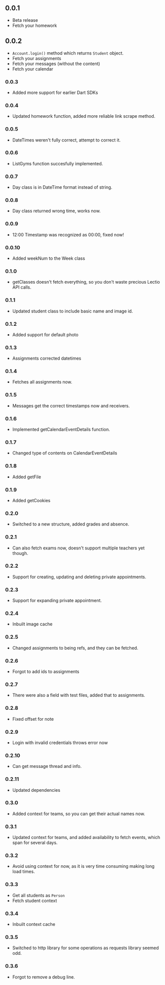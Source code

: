 ## 0.0.1

* Beta release
* Fetch your homework

## 0.0.2

* `Account.login()` method which returns `Student` object.
* Fetch your assignments
* Fetch your messages (without the content)
* Fetch your calendar

### 0.0.3

* Added more support for earlier Dart SDKs

### 0.0.4

* Updated homework function, added more reliable link scrape method.

### 0.0.5

* DateTimes weren't fully correct, attempt to correct it.

### 0.0.6

* ListGyms function succesfully implemented.

### 0.0.7

* Day class is in DateTime format instead of string.

### 0.0.8

* Day class returned wrong time, works now.

### 0.0.9

* 12:00 Timestamp was recognized as 00:00, fixed now!

### 0.0.10

* Added weekNum to the Week class

### 0.1.0

* getClasses doesn't fetch everything, so you don't waste precious Lectio API calls.

### 0.1.1

* Updated student class to include basic name and image id.

### 0.1.2

* Added support for default photo

### 0.1.3

* Assignments corrected datetimes

### 0.1.4

* Fetches all assignments now.

### 0.1.5

* Messages get the correct timestamps now and receivers.

### 0.1.6

* Implemented getCalendarEventDetails function.

### 0.1.7

* Changed type of contents on CalendarEventDetails

### 0.1.8

* Added getFile

### 0.1.9

* Added getCookies

### 0.2.0

* Switched to a new structure, added grades and absence.

### 0.2.1

* Can also fetch exams now, doesn't support multiple teachers yet though.

### 0.2.2

* Support for creating, updating and deleting private appointments.

### 0.2.3

* Support for expanding private appointment.

### 0.2.4

* Inbuilt image cache

### 0.2.5

* Changed assignments to being refs, and they can be fetched.

### 0.2.6

* Forgot to add ids to assignments

### 0.2.7

* There were also a field with test files, added that to assignments.

### 0.2.8

* Fixed offset for note

### 0.2.9

* Login with invalid credentials throws error now

### 0.2.10

* Can get message thread and info.

### 0.2.11

* Updated dependencies

### 0.3.0

* Added context for teams, so you can get their actual names now.

### 0.3.1

* Updated context for teams, and added availability to fetch events, which span for several days.

### 0.3.2

* Avoid using context for now, as it is very time consuming making long load times.

### 0.3.3

* Get all students as `Person`
* Fetch student context

### 0.3.4

* Inbuilt context cache

### 0.3.5

* Switched to http library for some operations as requests library seemed odd.

### 0.3.6

* Forgot to remove a debug line.